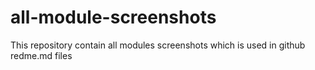 # all-module-screenshots
This repository contain all modules screenshots which is used in github redme.md files
